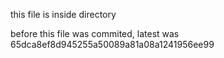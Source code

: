 this file is inside directory

before this file was commited, latest was 65dca8ef8d945255a50089a81a08a1241956ee99

